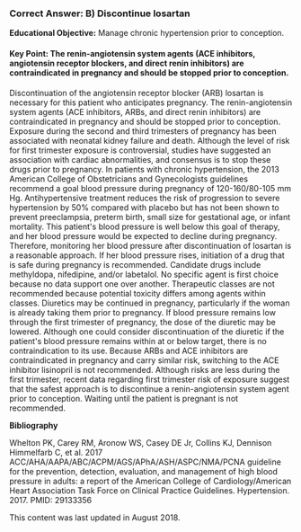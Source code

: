
### Correct Answer: B) Discontinue losartan 

**Educational Objective:** Manage chronic hypertension prior to conception.

#### **Key Point:** The renin-angiotensin system agents (ACE inhibitors, angiotensin receptor blockers, and direct renin inhibitors) are contraindicated in pregnancy and should be stopped prior to conception.

Discontinuation of the angiotensin receptor blocker (ARB) losartan is necessary for this patient who anticipates pregnancy. The renin-angiotensin system agents (ACE inhibitors, ARBs, and direct renin inhibitors) are contraindicated in pregnancy and should be stopped prior to conception. Exposure during the second and third trimesters of pregnancy has been associated with neonatal kidney failure and death. Although the level of risk for first trimester exposure is controversial, studies have suggested an association with cardiac abnormalities, and consensus is to stop these drugs prior to pregnancy. In patients with chronic hypertension, the 2013 American College of Obstetricians and Gynecologists guidelines recommend a goal blood pressure during pregnancy of 120-160/80-105 mm Hg. Antihypertensive treatment reduces the risk of progression to severe hypertension by 50% compared with placebo but has not been shown to prevent preeclampsia, preterm birth, small size for gestational age, or infant mortality. This patient's blood pressure is well below this goal of therapy, and her blood pressure would be expected to decline during pregnancy. Therefore, monitoring her blood pressure after discontinuation of losartan is a reasonable approach. If her blood pressure rises, initiation of a drug that is safe during pregnancy is recommended. Candidate drugs include methyldopa, nifedipine, and/or labetalol. No specific agent is first choice because no data support one over another. Therapeutic classes are not recommended because potential toxicity differs among agents within classes.
Diuretics may be continued in pregnancy, particularly if the woman is already taking them prior to pregnancy. If blood pressure remains low through the first trimester of pregnancy, the dose of the diuretic may be lowered. Although one could consider discontinuation of the diuretic if the patient's blood pressure remains within at or below target, there is no contraindication to its use.
Because ARBs and ACE inhibitors are contraindicated in pregnancy and carry similar risk, switching to the ACE inhibitor lisinopril is not recommended.
Although risks are less during the first trimester, recent data regarding first trimester risk of exposure suggest that the safest approach is to discontinue a renin-angiotensin system agent prior to conception. Waiting until the patient is pregnant is not recommended.

**Bibliography**

Whelton PK, Carey RM, Aronow WS, Casey DE Jr, Collins KJ, Dennison Himmelfarb C, et al. 2017 ACC/AHA/AAPA/ABC/ACPM/AGS/APhA/ASH/ASPC/NMA/PCNA guideline for the prevention, detection, evaluation, and management of high blood pressure in adults: a report of the American College of Cardiology/American Heart Association Task Force on Clinical Practice Guidelines. Hypertension. 2017. PMID: 29133356

This content was last updated in August 2018.